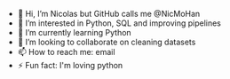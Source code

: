 - 👋 Hi, I’m Nicolas but GitHub calls me @NicMoHan
- 👀 I’m interested in Python, SQL and improving pipelines
- 🌱 I’m currently learning Python
- 💞️ I’m looking to collaborate on cleaning datasets
- 📫 How to reach me: email
- ⚡ Fun fact: I'm loving python

<!---
NicMoHan/NicMoHan is a ✨ special ✨ repository because its `README.md` (this file) appears on your GitHub profile.
You can click the Preview link to take a look at your changes.
--->
